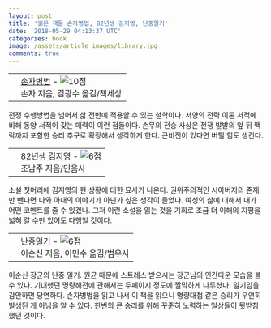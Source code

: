 ```yaml
---
layout: post
title: '읽은 책들 손자병법, 82년생 김지영, 난중일기'
date: '2018-05-29 04:13:37 UTC'
categories: book
image: /assets/article_images/library.jpg
comments: true
---
```


<div class="ttbReview"><table><tbody><tr><td><a href="
http://www.aladin.co.kr/shop/wproduct.aspx?ItemId=187915&amp;ttbkey=ttbgsong791557003&amp;COPYPaper=1"
target="_blank"><img src="
http://image.aladin.co.kr/product/18/79/cover/8970131841_2.jpg" alt=""
border="0"/></a></td><td align="left"  style="vertical-align:top;"><a href="
http://www.aladin.co.kr/shop/wproduct.aspx?ItemId=187915&amp;ttbkey=ttbgsong791557003&amp;COPYPaper=1"
target="_blank" class="aladdin_title">손자병법</a> - <img src="
http://image.aladin.co.kr/img/common/star_s10.gif" border="0" alt="10점"
/><br/>손자 지음, 김광수 옮김/책세상</td></tr></tbody></table></div>

전쟁 수행방법을 넘어서 삶 전반에 적용할 수 있는 철학이다. 서양의 전략 이론 서적에 비해 동양 서적이 갖는 매력이 이런 점들이다.
손무의 전승 사상은 전쟁 발발의 앞 뒤 맥락까지 포함한 승리 추구로 확장해서 생각하게 한다. 큰비전이 있다면 버틸 힘도 생긴다.

<div class="ttbReview"><table><tbody><tr><td><a href="
http://www.aladin.co.kr/shop/wproduct.aspx?ItemId=94764887&amp;ttbkey=ttbgsong791557003&amp;COPYPaper=1"
target="_blank"><img src="
http://image.aladin.co.kr/product/9476/48/cover/8937473135_1.jpg" alt=""
border="0"/></a></td><td align="left"  style="vertical-align:top;"><a href="
http://www.aladin.co.kr/shop/wproduct.aspx?ItemId=94764887&amp;ttbkey=ttbgsong791557003&amp;COPYPaper=1"
target="_blank" class="aladdin_title">82년생 김지영</a> - <img src="
http://image.aladin.co.kr/img/common/star_s6.gif" border="0" alt="6점"
/><br/>조남주 지음/민음사</td></tr></tbody></table></div>

소설 첫머리에 김지영의 현 상황에 대한 묘사가 나온다. 권위주의적인 시아버지의 존재만 뺀다면 나와 아내의 이야기가 아닌가 싶은 생각이
들었다. 여성의 삶에 대해서 내가 어떤 코멘트를 줄 수 있겠나. 그저 이런 소설을 읽는 것을 기회로 조금 더 이해의 지평을 넓혀 갈
수만 있어도 다행일 것이다.

<div class="ttbReview"><table><tbody><tr><td><a href="
http://www.aladin.co.kr/shop/wproduct.aspx?ItemId=967938&amp;ttbkey=ttbgsong791557003&amp;COPYPaper=1"
target="_blank"><img src="
http://image.aladin.co.kr/product/96/79/cover/8908062394_2.jpg" alt=""
border="0"/></a></td><td align="left"  style="vertical-align:top;"><a href="
http://www.aladin.co.kr/shop/wproduct.aspx?ItemId=967938&amp;ttbkey=ttbgsong791557003&amp;COPYPaper=1"
target="_blank" class="aladdin_title">난중일기</a> - <img src="
http://image.aladin.co.kr/img/common/star_s6.gif" border="0" alt="6점"
/><br/>이순신 지음, 이민수 옮김/범우사</td></tr></tbody></table></div>

이순신 장군의 난중 일기. 원균 때문에 스트레스 받으시는 장군님의 인간다운 모습을 볼 수 있다. 기대했던 명량해전에 관해서는 두페이지
정도에 짤막하게 다루셨다. 일기임을 감안하면 당연하다. 손자병법을 읽고 나서 이 책을 읽으니 명량대첩 같은 승리가 우연히 발생된 게
아님을 알 수 있다. 한번의 큰 승리를 위해 꾸준히 노력하는 일상들이 뒷받침 했던 것이다.
